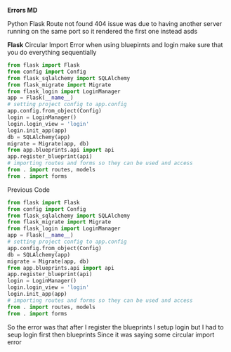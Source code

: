 **Errors MD**

Python Flask
Route not found 404
issue was due to having another server running on the same port
so it rendered the first one instead  asds


**Flask**
Circular Import Error
when using bluepirnts and login make sure that you do everything sequentially

```python
from flask import Flask
from config import Config
from flask_sqlalchemy import SQLAlchemy
from flask_migrate import Migrate
from flask_login import LoginManager
app = Flask(__name__)
# setting project config to app.config
app.config.from_object(Config)
login = LoginManager()
login.login_view = 'login'
login.init_app(app)
db = SQLAlchemy(app)
migrate = Migrate(app, db)
from app.blueprints.api import api 
app.register_blueprint(api)
# importing routes and forms so they can be used and access 
from . import routes, models
from . import forms

```
Previous Code
```python
from flask import Flask
from config import Config
from flask_sqlalchemy import SQLAlchemy
from flask_migrate import Migrate
from flask_login import LoginManager
app = Flask(__name__)
# setting project config to app.config
app.config.from_object(Config)
db = SQLAlchemy(app)
migrate = Migrate(app, db)
from app.blueprints.api import api 
app.register_blueprint(api)
login = LoginManager()
login.login_view = 'login'
login.init_app(app)
# importing routes and forms so they can be used and access 
from . import routes, models
from . import forms

```

So the error was that after I register the blueprints I setup login but I had to seup login first then blueprints
Since it was saying some circular import error

